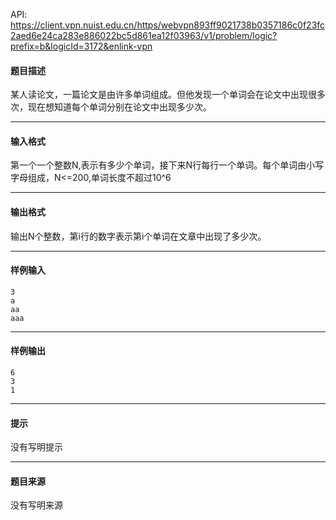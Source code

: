 API: https://client.vpn.nuist.edu.cn/https/webvpn893ff9021738b0357186c0f23fc2aed6e24ca283e886022bc5d861ea12f03963/v1/problem/logic?prefix=b&logicId=3172&enlink-vpn

#### 题目描述

某人读论文，一篇论文是由许多单词组成。但他发现一个单词会在论文中出现很多次，现在想知道每个单词分别在论文中出现多少次。

---

#### 输入格式

第一个一个整数N,表示有多少个单词，接下来N行每行一个单词。每个单词由小写字母组成，N<=200,单词长度不超过10^6

---

#### 输出格式

输出N个整数，第i行的数字表示第i个单词在文章中出现了多少次。  

---

#### 样例输入
```
3
a
aa
aaa
```

---

#### 样例输出
```
6
3
1
```

---

#### 提示

没有写明提示

---

#### 题目来源

没有写明来源